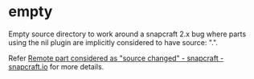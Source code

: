 # empty
Empty source directory to work around a snapcraft 2.x bug where parts using the nil plugin are implicitly considered to have source: ".".

Refer [Remote part considered as "source changed" - snapcraft - snapcraft.io](https://forum.snapcraft.io/t/remote-part-considered-as-source-changed/8606/5) for more details.

